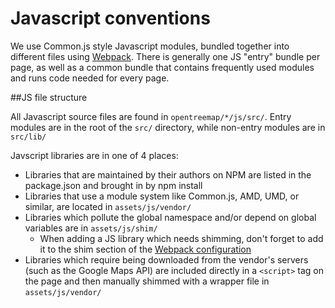 Javascript conventions
======

We use Common.js style Javascript modules, bundled together into different files using [Webpack](https://webpack.github.io/).
There is generally one JS "entry" bundle per page, as well as a common bundle that contains frequently used modules and runs code needed for every page.

##JS file structure

All Javascript source files are found in `opentreemap/*/js/src/`.  Entry modules are in the root of the `src/` directory, while non-entry modules are in `src/lib/`

Javscript libraries are in one of 4 places:
  - Libraries that are maintained by their authors on NPM are listed in the package.json and brought in by npm install
  - Libraries that use a module system like Common.js, AMD, UMD, or similar, are located in `assets/js/vendor/`
  - Libraries which pollute the global namespace and/or depend on global variables are in `assets/js/shim/`
    * When adding a JS library which needs shimming, don't forget to add it to the shim section of the [Webpack configuration](webpack.common.config.js)
  - Libraries which require being downloaded from the vendor's servers (such as the Google Maps API) are included directly in a `<script>` tag on the page and then manually shimmed with a wrapper file in `assets/js/vendor/`
